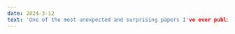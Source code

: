 ```yaml
---
date: 2024-3-12
text: 'One of the most unexpected and surprising papers I've ever published... <a href="https://openreview.net/pdf?id=4TnFbv16hK">Bias/Variance is not the same as Approximation/Estimation</a>. We outline the precise connection between these two seminal results in ML theory... somehow this connection and its properties have been overlooked for 50+ years?  Great collaboration with the excellent <a href="https://scholar.google.com/citations?hl=it&user=WlS8pBQAAAAJ">Riccardo Ali</a>.'
---
```

